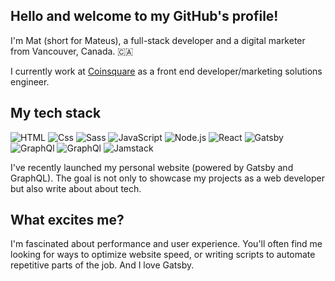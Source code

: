 ## Hello and welcome to my GitHub's profile!

I'm Mat (short for Mateus), a full-stack developer and a digital marketer from Vancouver, Canada. 🇨🇦

I currently work at [Coinsquare](https://www.coinsquare.com/) as a front end developer/marketing solutions engineer.

## My tech stack

<img alt="HTML" src="https://img.shields.io/badge/HTML-E34F26?logo=html5&logoColor=white&style=for-the-badge" /> <img alt="Css" src="https://img.shields.io/badge/CSS-1572B6?logo=css3&logoColor=white&style=for-the-badge" /> <img alt="Sass" src="https://img.shields.io/badge/Sass-CC6699?logo=sass&logoColor=white&style=for-the-badge" /> <img alt="JavaScript" src="https://img.shields.io/badge/JavaScript-F7DF1E?logo=javascript&logoColor=black&style=for-the-badge" /> <img alt="Node.js" src="https://img.shields.io/badge/Node.js-339933?logo=node.js&logoColor=white&style=for-the-badge" /> <img alt="React" src="https://img.shields.io/badge/React-61DAFB?logo=react&logoColor=black&style=for-the-badge" /> <img alt="Gatsby" src="https://img.shields.io/badge/Gatsby-663399?logo=gatsby&logoColor=white&style=for-the-badge" /> <img alt="GraphQl" src="https://img.shields.io/badge/GraphQL-E10098?logo=graphql&logoColor=white&style=for-the-badge" /> <img alt="GraphQl" src="https://img.shields.io/badge/WordPress-00749C?logo=wordpress&logoColor=white&style=for-the-badge" /> <img alt="Jamstack" src="https://img.shields.io/badge/Jamstack-F0047F?logo=Jamstack&logoColor=white&style=for-the-badge" />

I've recently launched my personal website (powered by Gatsby and GraphQL). The goal is not only to showcase my projects as a web developer but also write about about tech.

## What excites me?

I'm fascinated about performance and user experience. You'll often find me looking for ways to optimize website speed, or writing scripts to automate repetitive parts of the job. And I love Gatsby.
